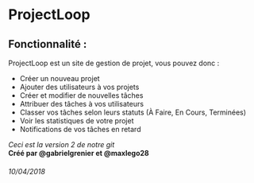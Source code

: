 # ProjectLoop
## Fonctionnalité : 
ProjectLoop est un site de gestion de projet, vous pouvez donc :
* Créer un nouveau projet
* Ajouter des utilisateurs à vos projets
* Créer et modifier de nouvelles tâches
* Attribuer des tâches à vos utilisateurs
* Classer vos tâches selon leurs statuts (À Faire, En Cours, Terminées)
* Voir les statistiques de votre projet
* Notifications de vos tâches en retard  

*Ceci est la version 2 de notre git*  
**Créé par @gabrielgrenier et @maxlego28**  
###### 10/04/2018